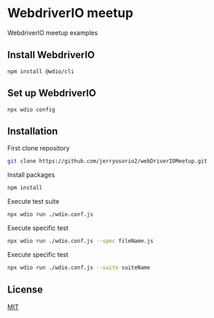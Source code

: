 # WebdriverIO meetup

WebdriverIO meetup examples

## Install WebdriverIO

```
npm install @wdio/cli
```

## Set up WebdriverIO

```
npx wdio config
```

## Installation

First clone repository

```bash
git clone https://github.com/jerryosorio2/webDriverIOMeetup.git
```

Install packages

```bash
npm install
```

Execute test suite

```bash
npx wdio run ./wdio.conf.js
```

Execute specific test

```bash
npx wdio run ./wdio.conf.js --spec fileName.js
```

Execute specific test

```bash
npx wdio run ./wdio.conf.js --suite suiteName
```

## License

[MIT](https://choosealicense.com/licenses/mit/)

```

```
